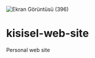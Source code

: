 ![Ekran Görüntüsü (396)](https://user-images.githubusercontent.com/80065036/151335130-25f79b9d-0198-472f-8efd-708ab6836402.png)
# kisisel-web-site
Personal web site
